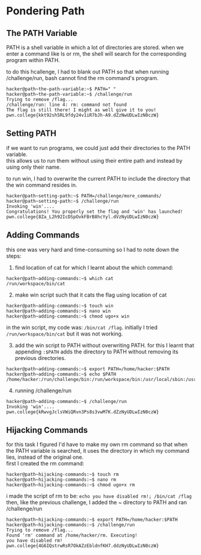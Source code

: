 # Pondering Path    

## The PATH Variable    

PATH is a shell variable in which a lot of directories are stored. when we enter a command like ls or rm, the shell will search for the corresponding program within PATH.    

to do this hcallenge, I had to blank out PATH so that when running /challenge/run, bash cannot find the rm command's program.
```
hacker@path~the-path-variable:~$ PATH=" "
hacker@path~the-path-variable:~$ /challenge/run
Trying to remove /flag...
/challenge/run: line 4: rm: command not found
The flag is still there! I might as well give it to you!
pwn.college{kkt92sh5RL9fdy24v1iR7bJh-A9.dZzNwUDLwIzN0czW}
```

## Setting PATH    

if we want to run programs, we could just add their directories to the PATH variable.      
this allows us to run them without using their entire path and instead by using only their name.    

to run win, I had to overwrite the current PATH to include the directory that the win command resides in.
```
hacker@path~setting-path:~$ PATH=/challenge/more_commands/
hacker@path~setting-path:~$ /challenge/run
Invoking 'win'....
Congratulations! You properly set the flag and 'win' has launched!
pwn.college{8Za_L2h92IcDSpOvkFBrB8hcYyl.dVzNyUDLwIzN0czW}
```
## Adding Commands  

this one was very hard and time-consuming so I had to note down the steps: 
1. find location of cat for which I learnt about the which command:
```
hacker@path~adding-commands:~$ which cat
/run/workspace/bin/cat
```

2. make win script such that it cats the flag using location of cat
```
hacker@path~adding-commands:~$ touch win
hacker@path~adding-commands:~$ nano win
hacker@path~adding-commands:~$ chmod ugo+x win
```
in the win script, my code was: `/bin/cat /flag`. initially I tried `/run/workspace/bin/cat` but it was not working.

3. add the win script to PATH without overwriting PATH. for this I learnt that appending `:$PATH` adds the directory to PATH without removing its previous directories. 
```
hacker@path~adding-commands:~$ export PATH=/home/hacker:$PATH
hacker@path~adding-commands:~$ echo $PATH
/home/hacker:/run/challenge/bin:/run/workspace/bin:/usr/local/sbin:/usr/local/bin:/usr/sbin:/usr/bin:/sbin:/bin
```
4. running /challenge/run
```
hacker@path~adding-commands:~$ /challenge/run
Invoking 'win'....
pwn.college{kRwvgJclsVWiQRvn3Ps8s3vwM7K.dZzNyUDLwIzN0czW}
```

## Hijacking Commands

for this task I figured I'd have to make my own rm command so that when the PATH variable is searched, it uses the directory in which my command lies, instead of the original one.    
first I created the rm command:
```
hacker@path~hijacking-commands:~$ touch rm
hacker@path~hijacking-commands:~$ nano rm
hacker@path~hijacking-commands:~$ chmod ugo+x rm
```
i made the script of rm to be: `echo you have disabled rm!; /bin/cat /flag`
then, like the previous challenge, I added the ~ directory to PATH and ran /challenge/run
```
hacker@path~hijacking-commands:~$ export PATH=/home/hacker:$PATH
hacker@path~hijacking-commands:~$ /challenge/run
Trying to remove /flag...
Found 'rm' command at /home/hacker/rm. Executing!
you have disabled rm!
pwn.college{4G6IQstrwRsR7OkAZzEbldnfKH7.ddzNyUDLwIzN0czW}
```
